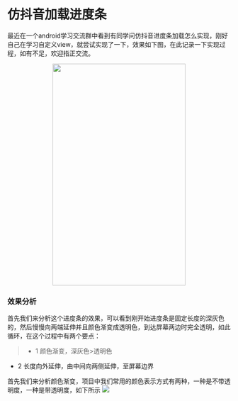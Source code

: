 # 仿抖音加载进度条 

最近在一个android学习交流群中看到有同学问仿抖音进度条加载怎么实现，刚好自己在学习自定义view，就尝试实现了一下，效果如下图，在此记录一下实现过程，如有不足，欢迎指正交流。
  
  
  <div align=center>
 <img width="300" height="500" src="https://raw.githubusercontent.com/tongfuzz/douyinloading/master/app/screenshots/haha.gif"/>
 </div>
 
### 效果分析
首先我们来分析这个进度条的效果，可以看到刚开始进度条是固定长度的深灰色的，然后慢慢向两端延伸并且颜色渐变成透明色，到达屏幕两边时完全透明，如此循环，在这个过程中有两个要点：

>* 1 颜色渐变，深灰色>透明色
* 2 长度向外延伸，由中间向两侧延伸，至屏幕边界

首先我们来分析颜色渐变，项目中我们常用的颜色表示方式有两种，一种是不带透明度，一种是带透明度，如下所示
<img src="https://raw.githubusercontent.com/tongfuzz/douyinloading/master/app/screenshots/color.png" />



 
 
 